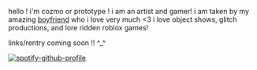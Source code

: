 hello ! i'm cozmo or prototype ! i am an artist and gamer! i am taken by my amazing [boyfriend](https://github.com/drawn0ut) who i love very much <3 i love object shows, glitch productions, and lore ridden roblox games!

links/rentry coming soon !! ^_^


[![spotify-github-profile](https://spotify-github-profile.kittinanx.com/api/view?uid=xlbr2q1md18cscavp7v9nz4nx&cover_image=true&theme=default&show_offline=false&background_color=121212&interchange=false&profanity=false)](https://github.com/kittinan/spotify-github-profile)
